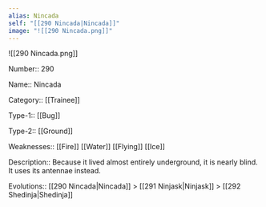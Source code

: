 ```yaml
---
alias: Nincada
self: "[[290 Nincada|Nincada]]"
image: "![[290 Nincada.png]]"
---
```


![[290 Nincada.png]]


Number:: 290

Name:: Nincada

Category:: [[Trainee]]

Type-1:: [[Bug]]

Type-2:: [[Ground]]

Weaknesses:: [[Fire]] [[Water]] [[Flying]] [[Ice]]

Description:: Because it lived almost entirely underground, it is nearly blind. It uses its antennae instead.

Evolutions:: [[290 Nincada|Nincada]] > [[291 Ninjask|Ninjask]] > [[292 Shedinja|Shedinja]]
